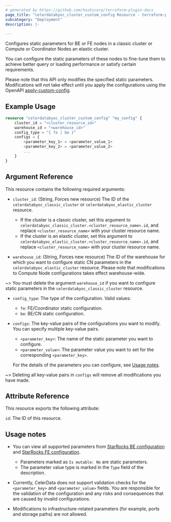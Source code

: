 ```yaml
---
# generated by https://github.com/hashicorp/terraform-plugin-docs
page_title: "celerdatabyoc_cluster_custom_config Resource - terraform-provider-celerdatabyoc"
subcategory: "Deployment"
description: |-
  
---
```


Configures static parameters for BE or FE nodes in a classic cluster or Compute or Coordinator Nodes an elastic cluster.

You can configure the static parameters of these nodes to fine-tune them to achieve better query or loading performance or satisfy certain requirements.

Please note that this API only modifies the specified static parameters. Modifications will not take effect until you apply the configurations using the OpenAPI [apply-custom-config](https://docs.celerdata.com/byoc/main/API/actions/clusters/create_and_manage_clusters/apply_static_configuration).

## Example Usage

```terraform
resource "celerdatabyoc_cluster_custom_config" "my_config" {
    cluster_id = "<cluster_resource_id>"
    warehouse_id = "<warehouse_id>"
    config_type = "{ fe | be }"
    configs = {
        <parameter_key_1> = <parameter_value_1>
        <parameter_key_2> = <parameter_value_2>
        ...
    }
}
```

## Argument Reference

This resource contains the following required arguments:

- `cluster_id`: (String, Forces new resource) The ID of the `celerdatabyoc_classic_cluster` or `celerdatabyoc_elastic_cluster` resource.

  - If the cluster is a classic cluster, set this argument to `celerdatabyoc_classic_cluster.<cluster_resource_name>.id`, and replace `<cluster_resource_name>` with your cluster resource name.
  - If the cluster is an elastic cluster, set this argument to `celerdatabyoc_elastic_cluster.<cluster_resource_name>.id`, and replace `<cluster_resource_name>` with your cluster resource name.

- `warehouse_id`: (String, Forces new resource) The ID of the warehouse for which you want to configure static CN parameters in the `celerdatabyoc_elastic_cluster` resource. Please note that modifications to Compute Node configurations takes effect warehouse-wide.

~> You must delete the argument `warehouse_id` if you want to configure static parameters in the `celerdatabyoc_classic_cluster` resource.

- `config_type`: The type of the configuration. Valid values:

  - `fe`: FE/Coordinator static configuration.
  - `be`: BE/CN static configuration.

- `configs`: The key-value pairs of the configurations you want to modify. You can specify multiple key-value pairs.

  - `<parameter_key>`: The name of the static parameter you want to configure.
  - `<parameter_value>`: The parameter value you want to set for the corresponding `<parameter_key>`.

  For the details of the parameters you can configure, see [Usage notes](#usage-notes).

~> Deleting all key-value pairs in `configs` will remove all modifications you have made.

## Attribute Reference

This resource exports the following attribute:

`id`: The ID of this resource.

## Usage notes

- You can view all supported parameters from [StarRocks BE configuration](https://docs.starrocks.io/docs/administration/management/BE_configuration/#understand-be-parameters) and [StarRocks FE configuration](https://docs.starrocks.io/docs/administration/management/FE_configuration/#understand-fe-parameters).

  - Parameters marked as `Is mutable: No` are static parameters.
  - The parameter value type is marked in the `Type` field of the description.

- Currently, CelerData does not support validation checks for the `<parameter_key>` and `<parameter_value>` fields. You are responsible for the validation of the configuration and any risks and consequences that are caused by invalid configurations.
- Modifications to infrastructure-related parameters (for example, ports and storage paths) are not allowed.
